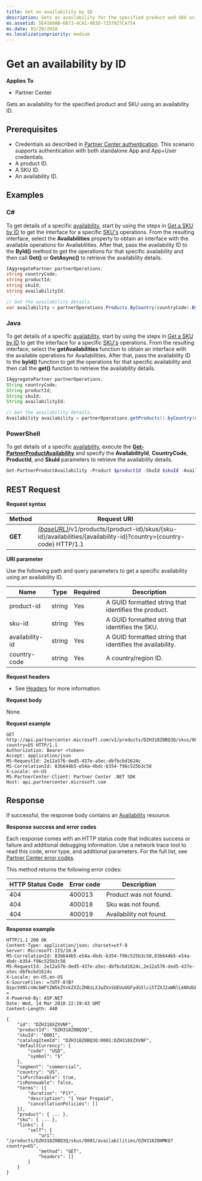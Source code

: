 ```yaml
---
title: Get an availability by ID
description: Gets an availability for the specified product and SKU using an availability ID.
ms.assetid: 5E4160AB-6B73-4CA1-903D-7257927CA754
ms.date: 03/20/2018
ms.localizationpriority: medium
---
```


# Get an availability by ID 

**Applies To**

- Partner Center

Gets an availability for the specified product and SKU using an availability ID.

## <span id="Prerequisites"/><span id="prerequisites"/><span id="PREREQUISITES"/>Prerequisites

- Credentials as described in [Partner Center authentication](partner-center-authentication.md). This scenario supports authentication with both standalone App and App+User credentials.
- A product ID. 
- A SKU ID. 
- An availability ID. 

## <span id="Examples"/><span id="examples"><span id="EXAMPLES"/>Examples

### C# 

To get details of a specific [availability](product-resources.md#availability), start by using the steps in [Get a SKU by ID](get-a-sku-by-id.md) to get the interface for a specific [SKU's](product-resources.md#sku) operations. From the resulting interface, select the **Availabilities** property to obtain an interface with the available operations for Availabilities. After that, pass the availability ID to the **ById()** method to get the operations for that specific availability and then call **Get()** or **GetAsync()** to retrieve the availability details.

```csharp
IAggregatePartner partnerOperations;
string countryCode;
string productId; 
string skuId;
string availabilityId;

// Get the availability details.
var availability = partnerOperations.Products.ByCountry(countryCode).ById(productId).Skus.ById(skuId).Availabilities.ById(availabilityId).Get();
```

### Java

To get details of a specific [availability](product-resources.md#availability), start by using the steps in [Get a SKU by ID](get-a-sku-by-id.md) to get the interface for a specific [SKU's](product-resources.md#sku) operations. From the resulting interface, select the **getAvailabilities** function to obtain an interface with the available operations for Availabilities. After that, pass the availability ID to the **byId()** function to get the operations for that specific availability and then call the **get()** function to retrieve the availability details.

```java
IAggregatePartner partnerOperations;
String countryCode;
String productId; 
String skuId;
String availabilityId;

// Get the availability details.
Availability availability = partnerOperations.getProducts().byCountry(countryCode).byId(productId).getSkus().byId(skuId).getAvailabilities().byId(availabilityId).get();
```

### PowerShell

To get details of a specific [availability](product-resources.md#availability), execute the [**Get-PartnerProductAvailability**](https://github.com/Microsoft/Partner-Center-PowerShell/blob/master/docs/help/Get-PartnerProductAvailability.md) and specify the **AvailabilityId**, **CountryCode**, **ProductId**, and **SkuId** parameters to retrieve the availability details.

```powershell
Get-PartnerProductAvailability -Product $productId -SkuId $skuId -AvailabilityId $availabilityId
```

## <span id="REST_Request"/><span id="rest_request"/><span id="REST_REQUEST"/>REST Request

**Request syntax**

| Method  | Request URI |
|---------|------------------------------------------------------------------------------------------------------------------------------------------------------------|
| **GET** | [*{baseURL}*](partner-center-rest-urls.md)/v1/products/{product-id}/skus/{sku-id}/availabilities/{availability-id}?country={country-code} HTTP/1.1         |

**URI parameter**

Use the following path and query parameters to get a specific availability using an availability ID.

| Name                   | Type     | Required | Description                                                     |
|------------------------|----------|----------|-----------------------------------------------------------------|
| product-id             | string   | Yes      | A GUID formatted string that identifies the product.            |
| sku-id                 | string   | Yes      | A GUID formatted string that identifies the SKU.                |
| availability-id        | string   | Yes      | A GUID formatted string that identifies the availability.       |
| country-code           | string   | Yes      | A country/region ID.                                            |

 
**Request headers**

- See [Headers](headers.md) for more information.

**Request body**

None.

**Request example**

```http
GET http://api.partnercenter.microsoft.com/v1/products/DZH318Z0BQ3Q/skus/0001/availabilities/DZH318Z0HMKQ?country=US HTTP/1.1
Authorization: Bearer <token>
Accept: application/json
MS-RequestId: 2e12a576-ded5-437e-a5ec-dbfbcbd1624c
MS-CorrelationId: 83b644b5-e54a-4bdc-b354-f96c525b3c58
X-Locale: en-US
MS-PartnerCenter-Client: Partner Center .NET SDK
Host: api.partnercenter.microsoft.com
```

## <span id="Response"/><span id="response"/><span id="RESPONSE"/>Response

If successful, the response body contains an [Availability](product-resources#availability) resource.

**Response success and error codes**

Each response comes with an HTTP status code that indicates success or failure and additional debugging information. Use a network trace tool to read this code, error type, and additional parameters. For the full list, see [Partner Center error codes](error-codes.md).

This method returns the following error codes:

| HTTP Status Code     | Error code   | Description                                                                                               |
|----------------------|--------------|-----------------------------------------------------------------------------------------------------------|
| 404                  | 400013       | Product was not found.                                                                                    |
| 404                  | 400018       | Sku was not found.                                                                                        |
| 404                  | 400019       | Availability not found.                                                                                   |

**Response example**

```http
HTTP/1.1 200 OK
Content-Type: application/json; charset=utf-8
Server: Microsoft-IIS/10.0
MS-CorrelationId: 83b644b5-e54a-4bdc-b354-f96c525b3c58,83b644b5-e54a-4bdc-b354-f96c525b3c58
MS-RequestId: 2e12a576-ded5-437e-a5ec-dbfbcbd1624c,2e12a576-ded5-437e-a5ec-dbfbcbd1624c
X-Locale: en-US,en-US
X-SourceFiles: =?UTF-8?B?QzpcVXNlcnNcbWFtZW5kZVxkZXZcZHBzLXJwZVxSUEUuUGFydG5lci5TZXJ2aWNlLkNhdGFsb2dcV2ViQXBpc1xDYXRhbG9nU2VydmljZS5WMi5XZWJcdjFccHJvZHVjdHNcRFpIMzE4WjBCUTNRXHNrdXNcMDAwMVxhdmFpbGFiaWxpdGllc1xEWkgzMThaMEhNS1E=?=
X-Powered-By: ASP.NET
Date: Wed, 14 Mar 2018 22:19:43 GMT
Content-Length: 440

{
    "id": "DZH318XZXVNF",
    "productId": "DZH318Z0BQ3Q",
    "skuId": "0001",
    "catalogItemId": "DZH318Z0BQ3Q:0001:DZH318XZXVNF",
    "defaultCurrency": {
		"code": "USD",
		"symbol": "$"
    },
    "segment": "commercial",
    "country": "US",
    "isPurchasable": true,
    "isRenewable": false,
    "terms": [{
        "duration": "P1Y",
        "description": "1 Year Prepaid",
        "cancellationPolicies": []
    }],
	"product": { ... },
	"sku": { ... },
    "links": {
        "self": {
            "uri": "/products/DZH318Z0BQ3Q/skus/0001/availabilities/DZH318Z0HMKQ?country=US",
            "method": "GET",
            "headers": []
        }
    }
}
```